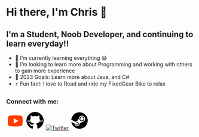 # Hi there, I'm Chris 👋 


## I'm a Student, Noob Developer, and continuing to learn everyday!!

- 🌱 I’m currently learning everything 😅
- 👯 I’m looking to learn more about Programming and working with others to gain more experience
- 🥅 2023 Goals: Learn more about Java, and C#
- ⚡ Fun fact: I love to Read and ride my FixedGear Bike to relax

### Connect with me:

[![youtube](assests/images/icons8-youtube-48.png)](https://www.youtube.com/channel/UC2ii8jgXQ5uWtZhoEk0_tTQ)
[![GitHub](assests/images/icons8-github-50.png)](https://github.com/SirChrisIvan)
[![Twitter](assests/images/icons8-twitter-48.png)](https://twitter.com/?lang=en)
[![Steam](assests/images/icons8-steam-circled-50.png)](https://store.steampowered.com/)
